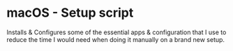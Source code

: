 # macOS - Setup script
Installs & Configures some of the essential apps & configuration that I use to reduce the time I would need when doing it manually on a brand new setup.